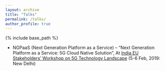 ```yaml
---
layout: archive
title: "Talks"
permalink: /talks/
author_profile: true
---
```


{% include base_path %}

* NGPaaS (Next Generation Platform as a Service) – “Next Generation Platform as a Service: 5G Cloud Native Solution”, At [India EU Stakeholders’ Workshop on 5G Technology Landscape](https://tsdsi.in/event/india-eu-stakeholders-workshop-on-5g-technology-landscape/) (5-6 Feb, 2019: New Delhi)



